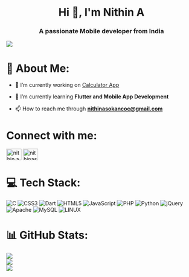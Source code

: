 <h1 align="center">Hi 👋, I'm Nithin A</h1>
<h3 align="center">A passionate Mobile developer from India</h3>

[![](https://visitcount.itsvg.in/api?id=Underemployed&icon=0&color=0)](https://visitcount.itsvg.in)
# 💫 About Me:

- 🔭 I’m currently working on [Calculator App](https://github.com/Underemployed/myApp)

- 🌱 I’m currently learning **Flutter and Mobile App Development**

- 📫 How to reach me through **nithinasokancoc@gmail.com**

# Connect with me:
<p align="left">
<a href="https://linkedin.com/in/nithin-a-06b946256" target="blank"><img align="center" src="https://raw.githubusercontent.com/rahuldkjain/github-profile-readme-generator/master/src/images/icons/Social/linked-in-alt.svg" alt="nithin a" height="30" width="40" /></a>
<a href="https://www.leetcode.com/nithinasokancoc" target="blank"><img align="center" src="https://raw.githubusercontent.com/rahuldkjain/github-profile-readme-generator/master/src/images/icons/Social/leet-code.svg" alt="nithinasokancoc" height="30" width="40" /></a>
</p>

# 💻 Tech Stack:
![C](https://img.shields.io/badge/c-%2300599C.svg?style=for-the-badge&logo=c&logoColor=white) ![CSS3](https://img.shields.io/badge/css3-%231572B6.svg?style=for-the-badge&logo=css3&logoColor=white) ![Dart](https://img.shields.io/badge/dart-%230175C2.svg?style=for-the-badge&logo=dart&logoColor=white) ![HTML5](https://img.shields.io/badge/html5-%23E34F26.svg?style=for-the-badge&logo=html5&logoColor=white) ![JavaScript](https://img.shields.io/badge/javascript-%23323330.svg?style=for-the-badge&logo=javascript&logoColor=%23F7DF1E) ![PHP](https://img.shields.io/badge/php-%23777BB4.svg?style=for-the-badge&logo=php&logoColor=white) ![Python](https://img.shields.io/badge/python-3670A0?style=for-the-badge&logo=python&logoColor=ffdd54) ![jQuery](https://img.shields.io/badge/jquery-%230769AD.svg?style=for-the-badge&logo=jquery&logoColor=white) ![Apache](https://img.shields.io/badge/apache-%23D42029.svg?style=for-the-badge&logo=apache&logoColor=white) ![MySQL](https://img.shields.io/badge/mysql-%2300f.svg?style=for-the-badge&logo=mysql&logoColor=white) ![LINUX](https://img.shields.io/badge/Linux-FCC624?style=for-the-badge&logo=linux&logoColor=black)

# 📊 GitHub Stats:
![](https://github-readme-stats.vercel.app/api?username=Underemployed&theme=dark&hide_border=true&include_all_commits=false&count_private=false)<br/>![](https://github-readme-streak-stats.herokuapp.com/?user=Underemployed&theme=dark&hide_border=true)<br/>![](https://github-readme-stats.vercel.app/api/top-langs/?username=Underemployed&theme=dark&hide_border=true&include_all_commits=false&count_private=false&layout=compact)




